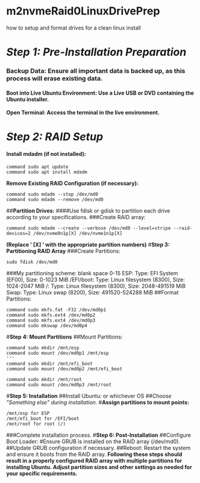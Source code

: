 # m2nvmeRaid0LinuxDrivePrep
how to setup and format drives for a clean linux install
# ***Step 1: Pre-Installation Preparation***
### Backup Data: Ensure all important data is backed up, as this process will erase existing data.
#### Boot into Live Ubuntu Environment: Use a Live USB or DVD containing the Ubuntu installer.
**Open Terminal: Access the terminal in the live environment.**
# ***Step 2: RAID Setup***
#### **Install mdadm (if not installed):**
```shell
command sudo apt update
command sudo apt install mdadm
```
**Remove Existing RAID Configuration (if necessary):**
```Shell
command sudo mdadm --stop /dev/md0
command sudo mdadm --remove /dev/md0
```
##**Partition Drives:**
####Use fdisk or gdisk to partition each drive according to your specifications.
###Create RAID array:
```Shell
command sudo mdadm --create --verbose /dev/md0 --level=stripe --raid-devices=2 /dev/nvme0n1p[X] /dev/nvme1n1p[X]
```
**(Replace ' [X] ' with the appropriate partition numbers)**
#**Step 3: Partitioning RAID Array**
###Create Partitions:
```Shell
sudo fdisk /dev/md0
```
###My partitioning scheme:
blank space                                      0-15
ESP:        Type: EFI System       (EF00), Size: 0-1023 MiB
/EFI/boot:  Type: Linux filesystem (8300), Size: 1024-2047 MiB
/:          Type: Linux filesystem (8300), Size: 2048-491519 MiB
Swap:       Type: Linux swap       (8200), Size: 491520-524288 MiB
##Format Partitions:
```shell
command sudo mkfs.fat -F32 /dev/md0p1
command sudo mkfs.ext4 /dev/md0p2
command sudo mkfs.ext4 /dev/md0p3
command sudo mkswap /dev/md0p4
```
#**Step 4: Mount Partitions**
##Mount Partitions:
```shell
command sudo mkdir /mnt/esp
command sudo mount /dev/md0p1 /mnt/esp
'''
command sudo mkdir /mnt/efi_boot
command sudo mount /dev/md0p2 /mnt/efi_boot

command sudo mkdir /mnt/root
command sudo mount /dev/md0p3 /mnt/root
```
#**Step 5: Installation**
##Install Ubuntu: or whichever OS
##*Choose "Something else" during installation.*
#**Assign partitions to mount points:**
```
/mnt/esp for ESP
/mnt/efi_boot for /EFI/boot
/mnt/root for root (/)
```
###Complete installation process.
#**Step 6: Post-Installation**
##Configure Boot Loader:
#Ensure GRUB is installed on the RAID array (/dev/md0).
##Update GRUB configuration if necessary.
##Reboot: Restart the system and ensure it boots from the RAID array.
**Following these steps should result in a properly configured RAID array with multiple partitions for installing Ubuntu. Adjust partition sizes and other settings as needed for your specific requirements.**
